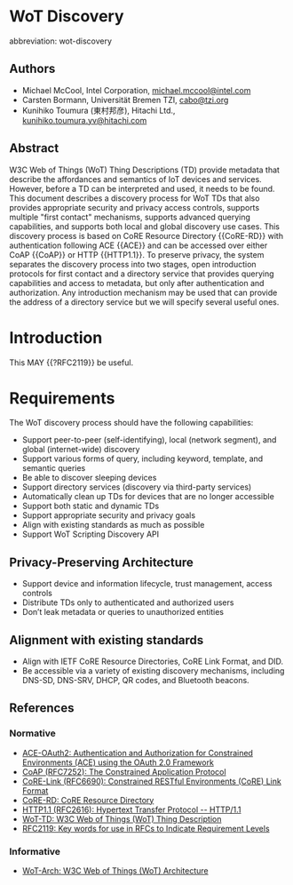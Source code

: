 # WoT Discovery
abbreviation: wot-discovery

## Authors
* Michael McCool, Intel Corporation, michael.mccool@intel.com
* Carsten Bormann, Universität Bremen TZI, cabo@tzi.org
* Kunihiko Toumura (東村邦彦), Hitachi Ltd., kunihiko.toumura.yv@hitachi.com

## Abstract

W3C Web of Things (WoT) Thing Descriptions (TD) provide metadata that
describe the affordances and semantics of IoT devices and services.
However, before a TD can be interpreted and used, it needs to be found.
This document describes a discovery process for WoT TDs that also 
provides appropriate security and privacy access controls, supports 
multiple "first contact" mechanisms, supports advanced querying
capabilities, and supports both local and global discovery use cases.
This discovery process is based on CoRE Resource Directory {{CoRE-RD}}
with authentication following ACE {{ACE}} and can be accessed over either
CoAP {{CoAP}} or HTTP {{HTTP1.1}}.  To preserve privacy, the system
separates the discovery process into two stages, open
introduction protocols for first contact and a directory service that
provides querying capabilities and access to metadata, but only after
authentication and authorization.  Any introduction mechanism may be
used that can provide the address of a directory service but we will
specify several useful ones.  

# Introduction

This MAY {{?RFC2119}} be useful.

# Requirements

The WoT discovery process should have the following capabilities:
* Support peer-to-peer (self-identifying), local (network segment), and global (internet-wide) discovery
* Support various forms of query, including keyword, template, and semantic queries
* Be able to discover sleeping devices
* Support directory services (discovery via third-party services)
* Automatically clean up TDs for devices that are no longer accessible
* Support both static and dynamic TDs
* Support appropriate security and privacy goals
* Align with existing standards as much as possible
* Support WoT Scripting Discovery API

## Privacy-Preserving Architecture
* Support device and information lifecycle, trust management, access controls
* Distribute TDs only to authenticated and authorized users
* Don’t leak metadata or queries to unauthorized entities

## Alignment with existing standards
* Align with IETF CoRE Resource Directories, CoRE Link Format, and DID.
* Be accessible via a variety of existing discovery mechanisms,
  including DNS-SD, DNS-SRV, DHCP, QR codes, and Bluetooth beacons.

## References

### Normative
* [ACE-OAuth2: Authentication and Authorization for Constrained Environments (ACE) using the OAuth 2.0 Framework](https://datatracker.ietf.org/doc/draft-ietf-ace-oauth-authz/)
* [CoAP (RFC7252): The Constrained Application Protocol](https://datatracker.ietf.org/doc/rfc7252/)
* [CoRE-Link (RFC6690): Constrained RESTful Environments (CoRE) Link Format](https://datatracker.ietf.org/doc/rfc6690/)
* [CoRE-RD: CoRE Resource Directory](https://datatracker.ietf.org/doc/draft-ietf-core-resource-directory/)
* [HTTP1.1 (RFC2616): Hypertext Transfer Protocol -- HTTP/1.1](https://datatracker.ietf.org/doc/rfc2616/)
* [WoT-TD: W3C Web of Things (WoT) Thing Description](https://www.w3.org/TR/wot-thing-description/)
* [RFC2119: Key words for use in RFCs to Indicate Requirement Levels](https://datatracker.ietf.org/doc/rfc2119/)

### Informative
* [WoT-Arch: W3C Web of Things (WoT) Architecture](https://www.w3.org/TR/wot-architecture/)
